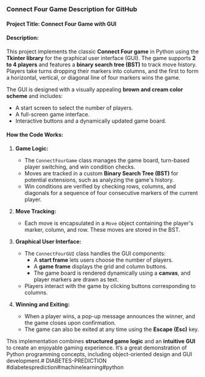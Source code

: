 ### Connect Four Game Description for GitHub

#### **Project Title:** Connect Four Game with GUI

#### **Description:**
This project implements the classic **Connect Four game** in Python using the **Tkinter library** for the graphical user interface (GUI). The game supports **2 to 4 players** and features a **binary search tree (BST)** to track move history. Players take turns dropping their markers into columns, and the first to form a horizontal, vertical, or diagonal line of four markers wins the game.

The GUI is designed with a visually appealing **brown and cream color scheme** and includes:
- A start screen to select the number of players.
- A full-screen game interface.
- Interactive buttons and a dynamically updated game board.

#### **How the Code Works:**

1. **Game Logic:**
   - The `ConnectFourGame` class manages the game board, turn-based player switching, and win condition checks. 
   - Moves are tracked in a custom **Binary Search Tree (BST)** for potential extensions, such as analyzing the game's history.
   - Win conditions are verified by checking rows, columns, and diagonals for a sequence of four consecutive markers of the current player.

2. **Move Tracking:**
   - Each move is encapsulated in a `Move` object containing the player's marker, column, and row. These moves are stored in the BST.

3. **Graphical User Interface:**
   - The `ConnectFourGUI` class handles the GUI components:
     - A **start frame** lets users choose the number of players.
     - A **game frame** displays the grid and column buttons.
     - The game board is rendered dynamically using a **canvas**, and player markers are drawn as text.
   - Players interact with the game by clicking buttons corresponding to columns.

4. **Winning and Exiting:**
   - When a player wins, a pop-up message announces the winner, and the game closes upon confirmation.
   - The game can also be exited at any time using the **Escape (Esc)** key.

This implementation combines **structured game logic** and an **intuitive GUI** to create an enjoyable gaming experience. It’s a great demonstration of Python programming concepts, including object-oriented design and GUI development.# DIABETES-PREDICTION
#diabetesprediction#machinelearning#python

